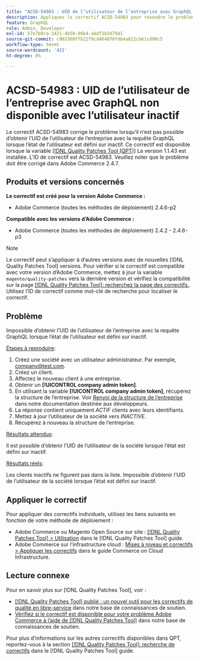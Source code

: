 ```yaml
---
title: "ACSD-54983 : UID de l’utilisateur de l’entreprise avec GraphQL non disponible avec l’utilisateur inactif"
description: Appliquez le correctif ACSD-54983 pour résoudre le problème Adobe Commerce en raison duquel il n’est pas possible d’obtenir l’UID de l’utilisateur de l’entreprise avec la requête GraphQL lorsque l’état de l’utilisateur est défini sur inactif.
feature: GraphQL
role: Admin, Developer
exl-id: 57e7b9ca-3421-4b50-86b4-abdf1b3d79d1
source-git-commit: c903360ffb22f9cd4648f6fdb4a812cb61cd90c5
workflow-type: tm+mt
source-wordcount: '421'
ht-degree: 0%

---
```


# ACSD-54983 : UID de l’utilisateur de l’entreprise avec GraphQL non disponible avec l’utilisateur inactif

Le correctif ACSD-54983 corrige le problème lorsqu’il n’est pas possible d’obtenir l’UID de l’utilisateur de l’entreprise avec la requête GraphQL lorsque l’état de l’utilisateur est défini sur inactif. Ce correctif est disponible lorsque la variable [[!DNL Quality Patches Tool (QPT)]](/help/announcements/adobe-commerce-announcements/magento-quality-patches-released-new-tool-to-self-serve-quality-patches.md) La version 1.1.43 est installée. L’ID de correctif est ACSD-54983. Veuillez noter que le problème doit être corrigé dans Adobe Commerce 2.4.7.

## Produits et versions concernés

**Le correctif est créé pour la version Adobe Commerce :**

* Adobe Commerce (toutes les méthodes de déploiement) 2.4.6-p2

**Compatible avec les versions d’Adobe Commerce :**

* Adobe Commerce (toutes les méthodes de déploiement) 2.4.2 - 2.4.6-p3

>[!NOTE]
>
>Le correctif peut s’appliquer à d’autres versions avec de nouvelles [!DNL Quality Patches Tool] versions. Pour vérifier si le correctif est compatible avec votre version d’Adobe Commerce, mettez à jour la variable `magento/quality-patches` vers la dernière version et vérifiez la compatibilité sur la page [[!DNL Quality Patches Tool]: recherchez la page des correctifs.](https://experienceleague.adobe.com/tools/commerce-quality-patches/index.html). Utilisez l’ID de correctif comme mot-clé de recherche pour localiser le correctif.

## Problème

Impossible d’obtenir l’UID de l’utilisateur de l’entreprise avec la requête GraphQL lorsque l’état de l’utilisateur est défini sur inactif.

<u>Étapes à reproduire</u>:

1. Créez une société avec un utilisateur administrateur. Par exemple, company@test.com.
1. Créez un client.
1. Affectez le nouveau client à une entreprise.
1. Obtenir un **[!UICONTROL company admin token]**.
1. En utilisant la variable **[!UICONTROL company admin token]**, récupérez la structure de l’entreprise. Voir [Renvoi de la structure de l’entreprise](https://developer.adobe.com/commerce/webapi/graphql/schema/b2b/company/queries/company/#return-the-company-structure) dans notre documentation destinée aux développeurs.
1. La réponse contient uniquement *ACTIF* clients avec leurs identifiants.
1. Mettez à jour l’utilisateur de la société vers *INACTIVE*.
1. Récupérez à nouveau la structure de l’entreprise.

<u>Résultats attendus</u>:

Il est possible d’obtenir l’UID de l’utilisateur de la société lorsque l’état est défini sur inactif.

<u>Résultats réels</u>:

Les clients inactifs ne figurent pas dans la liste. Impossible d’obtenir l’UID de l’utilisateur de la société lorsque l’état est défini sur inactif.

## Appliquer le correctif

Pour appliquer des correctifs individuels, utilisez les liens suivants en fonction de votre méthode de déploiement :

* Adobe Commerce ou Magento Open Source sur site : [[!DNL Quality Patches Tool] > Utilisation](https://experienceleague.adobe.com/docs/commerce-operations/tools/quality-patches-tool/usage.html) dans le [!DNL Quality Patches Tool] guide.
* Adobe Commerce sur l’infrastructure cloud : [Mises à niveau et correctifs > Appliquer les correctifs](https://experienceleague.adobe.com/docs/commerce-cloud-service/user-guide/develop/upgrade/apply-patches.html) dans le guide Commerce on Cloud Infrastructure.

## Lecture connexe

Pour en savoir plus sur [!DNL Quality Patches Tool], voir :

* [[!DNL Quality Patches Tool] publié : un nouvel outil pour les correctifs de qualité en libre-service](/help/announcements/adobe-commerce-announcements/magento-quality-patches-released-new-tool-to-self-serve-quality-patches.md) dans notre base de connaissances de soutien.
* [Vérifiez si le correctif est disponible pour votre problème Adobe Commerce à l’aide de [!DNL Quality Patches Tool]](/help/support-tools/patches-available-in-qpt-tool/check-patch-for-magento-issue-with-magento-quality-patches.md) dans notre base de connaissances de soutien.

Pour plus d’informations sur les autres correctifs disponibles dans QPT, reportez-vous à la section [[!DNL Quality Patches Tool]: recherche de correctifs](https://experienceleague.adobe.com/tools/commerce-quality-patches/index.html) dans le [!DNL Quality Patches Tool] guide.
